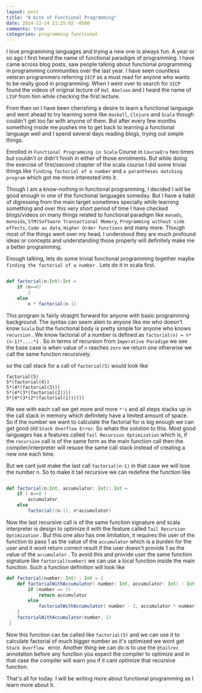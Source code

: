 ```yaml
---
layout: post
title: "A bite of Functional Programming"
date: 2014-12-14 11:25:02 -0500
comments: true
categories: programming functional
---
```


I love programming languages and trying a new one is always fun. A year or so ago I first heard the name of functional paradigm of programming. I have came across blog posts, saw people talking about functional programming in programming communities over the last year. I have seen countless veteran programmers referring ```SICP``` as a must read for anyone who wants to be really good in programming. When I went over to search for ```SICP``` found the videos of original lecture of ```Hal Abelson``` and I heard the name of ```LISP``` from him while checking the first lecture.

From then on I have been cherishing a desire to learn a functional language and went ahead to try learning some like ```Haskell```, ```Clojure``` and ```Scala``` though couldn't get too far with anyone of them. But after every few months something inside me pushes me to get back to learning a functional language well and I spend several days reading blogs, trying out simple things.

<!-- more -->

Enrolled in ```Functional Programming in Scala``` Course in ```CourseEra``` two times but couldn't or didn't finish in either of those enrolments. But while doing the exercise of first/second chapter of the scala course I did some trivial things like ```finding factorial of a number``` and ```a parantheses matching program``` which got me more interested into it.

Though I am a know-nothing in functional programming, I decided I will be good enough in one of the functional languages someday. But I have a habit of digressing from the main target sometimes specially while learning something and over this very short period of time I have checked blogs/videos on many things related to functional paradigm like ```monads```, ```monoids```,  ```STM(Software Transactional Memory```, ```Programming without side effects```, ```Code as data```, ```Higher Order functions``` and many more. Though most of the things went over my head, I understood they are much profound ideas or concepts and understanding those properly will definitely make me a better programming.

 Enough talking, lets do some trivial functional programming together maybe ```finding the factorial of a number``` . Lets do it in scala first.

```scala factorial.scala

def factorial(n:Int):Int =
    if (n==0)
        1
    else
        n * factorial(n-1)

```

This program is fairly straight forward for anyone with basic programming background. The syntax can seem alien to anyone like me who doesn't know ```Scala``` but the functional body is pretty simple for anyone who knows ```recursion``` . We know factorial of a number is defined as ```factorial(n) = n*(n-1)*....*1``` . So in terms of recursion from ```Imperative Paradigm``` we see the base case is when value of ```n``` reaches ```zero``` we return one otherwise we call the same function recursively.

so the call stack for a call of ```factorial(5)``` would look like

```
factorial(5)
5*(factorial(4))
5*(4*(factorial(3)))
5*(4*(3*(factorial(2))))
5*(4*(3*(2*(factorial(1))))))

```

We see with each call we get more and more ```*'s``` and all steps stacks up in the call stack in memory which definitely have a limited amount of space. So if the number we want to calculate the factorial for is big enough we can get good old ```Stack Overflow Error```. So whats the solution to this. Most good languages has a features called ```Tail Recursion Optimization``` which is, if the  ```recursive``` call is of the same form as the main function call then the compiler/interpreter will resuse the same call stack instead of creating a new one each time.

But we cant just make the last call ```factorial(n-1)``` in that case we will lose the number n. So to make it tail recursive we can redefine the function like

```scala factorial

def factorial(n:Int, accumulator: Int): Int =
    if ( n==0 )
        accumulator
    else
        factorial((n-1), n*accumulator)

```

Now the last recursive call is of the same function signature and scala interpreter is design to optimize it with the feature called ```Tail Recursion Optimization``` . But this one also has one limitation, it requires the user of the function to pass 1 as the value of the ```accumulator``` which is a burden for the user and it wont return correct result if the user doesn't provide 1 as the value of the ```accumulator``` . To avoid this and provide user the same function signature like ```factorial(number)``` we can use a local function inside the main function. Such a function definition will look like

``` scala factorial
def factorial(number: Int) : Int = {
    def factorialWithAccumulator( number: Int, accumulator: Int) : Int = {
        if (number == 1)
            return accumulator
        else
            factorialWithAccumulator( number - 1, accumulator * number)
    }
    factorialWithAccumulator(number, 1)
 }

```

Now this function can be called like  ```factorial(5)``` and we can use it to calculate factorial of much bigger number as it's optimized we wont get  ```Stack Overflow ``` error. Another thing we can do is to use the  ```@tailrec ``` annotation before any function you expect the compiler to optimize and in that case the compiler will warn you if it cant optimize that recursive function.

That's all for today. I will be writing more about functional programming as I learn more about it.
